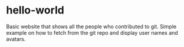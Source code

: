 # hello-world
Basic website that shows all the people who contributed to git. Simple example
on how to fetch from the git repo and display user names and avatars.
